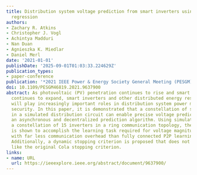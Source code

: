 ```yaml
---
title: Distribution system voltage prediction from smart inverters using decentralized
  regression
authors:
- Zachary R. Atkins
- Christopher J. Vogl
- Achintya Madduri
- Nan Duan
- Agnieszka K. Miedlar
- Daniel Merl
date: '2021-01-01'
publishDate: '2025-09-01T01:03:33.224629Z'
publication_types:
- paper-conference
publication: '*2021 IEEE Power & Energy Society General Meeting (PESGM)*'
doi: 10.1109/PESGM46819.2021.9637900
abstract: As photovoltaic (PV) penetration continues to rise and smart inverter functionality
  continues to expand, smart inverters and other distributed energy resources (DERs)
  will play increasingly important roles in distribution system power management and
  security. In this paper, it is demonstrated that a constellation of smart inverters
  in a simulated distribution circuit can enable precise voltage predictions using
  an asynchronous and decentralized prediction algorithm. Using simulated data and
  a constellation of 15 inverters in a ring communication topology, the Cola algorithm
  is shown to accomplish the learning task required for voltage magnitude prediction
  with far less communication overhead than fully connected P2P learning protocols.
  Additionally, a dynamic stopping criterion is proposed that does not require a regularizer
  like the original Cola stopping criterion.
links:
- name: URL
  url: https://ieeexplore.ieee.org/abstract/document/9637900/
---
```

